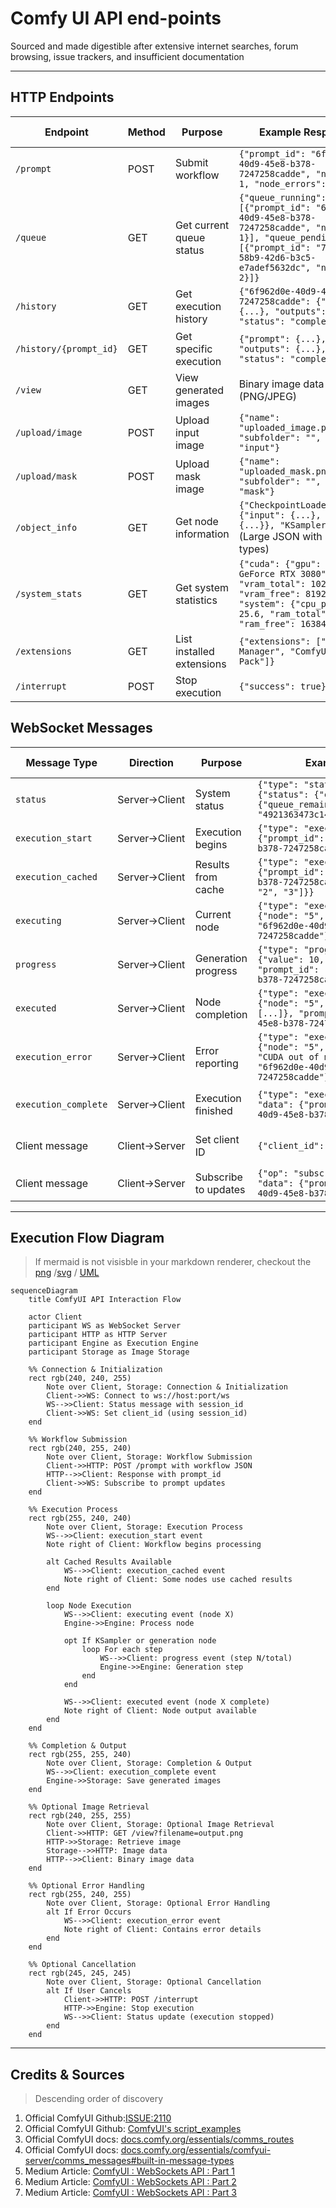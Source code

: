 # Comfy UI API end-points

Sourced and made digestible after extensive internet searches, forum browsing, issue trackers, and insufficient documentation

---

## HTTP Endpoints

| Endpoint | Method | Purpose | Example Response | Example Test Command | Implementation Status |
|----------|--------|---------|-----------------|--------------|----------------------|
| `/prompt` | POST | Submit workflow | `{"prompt_id": "6f962d0e-40d9-45e8-b378-7247258cadde", "number": 1, "node_errors": {}}` | Header: `http://127.0.0.1:8000/prompt` <br>Body: `{"prompt": {…},"client_id":"df1465dc01f6446aa65e117c151c44d0"}` | ✅ Implemented |
| `/queue` | GET | Get current queue status | `{"queue_running": [{"prompt_id": "6f962d0e-40d9-45e8-b378-7247258cadde", "number": 1}], "queue_pending": [{"prompt_id": "7a973e1f-58b9-42d6-b3c5-e7adef5632dc", "number": 2}]}` | `http GET http://127.0.0.1:8000/queue` | 🔶 Testing |
| `/history` | GET | Get execution history | `{"6f962d0e-40d9-45e8-b378-7247258cadde": {"prompt": {...}, "outputs": {...}, "status": "complete"}}` | `http GET http://127.0.0.1:8000/history` | ❌ Not implemented |
| `/history/{prompt_id}` | GET | Get specific execution | `{"prompt": {...}, "outputs": {...}, "status": "complete"}` | `http GET http://127.0.0.1:8000/history/6f962d0e-40d9-45e8-b378-7247258cadde` | ❌ Not implemented |
| `/view` | GET | View generated images | Binary image data (PNG/JPEG) | `http GET http://127.0.0.1:8000/view?filename=ComfyUI_00042_.png --output image.png` | ❌ Not implemented |
| `/upload/image` | POST | Upload input image | `{"name": "uploaded_image.png", "subfolder": "", "type": "input"}` | `http -f POST http://127.0.0.1:8000/upload/image overwrite=true image@/path/to/image.png` | ❌ Not implemented |
| `/upload/mask` | POST | Upload mask image | `{"name": "uploaded_mask.png", "subfolder": "", "type": "mask"}` | `http -f POST http://127.0.0.1:8000/upload/mask overwrite=true image@/path/to/mask.png` | ❌ Not implemented |
| `/object_info` | GET | Get node information | `{"CheckpointLoaderSimple": {"input": {...}, "output": {...}}, "KSampler": {...}}` (Large JSON with all node types) | `http GET http://127.0.0.1:8000/object_info` | ❌ Not implemented |
| `/system_stats` | GET | Get system statistics | `{"cuda": {"gpu": "NVIDIA GeForce RTX 3080", "vram_total": 10240, "vram_free": 8192}, "system": {"cpu_percent": 25.6, "ram_total": 32768, "ram_free": 16384}}` | `http GET http://127.0.0.1:8000/system_stats` | ❌ Not implemented |
| `/extensions` | GET | List installed extensions | `{"extensions": ["ComfyUI-Manager", "ComfyUI-Impact-Pack"]}` | `http GET http://127.0.0.1:8000/extensions` | ❌ Not implemented |
| `/interrupt` | POST | Stop execution | `{"success": true}` | `http POST http://127.0.0.1:8000/interrupt` | ✅ Implemented |

## WebSocket Messages

| Message Type | Direction | Purpose | Example Message | Implementation Status |
|--------------|-----------|---------|----------------|----------------------|
| `status` | Server→Client | System status | `{"type": "status", "data": {"status": {"exec_info": {"queue_remaining": 1}}, "sid": "4921363473c149bfaab99efa190033b3"}}` | ✅ Used to get session ID |
| `execution_start` | Server→Client | Execution begins | `{"type": "execution_start", "data": {"prompt_id": "6f962d0e-40d9-45e8-b378-7247258cadde"}}` | ✅ Monitored in script |
| `execution_cached` | Server→Client | Results from cache | `{"type": "execution_cached", "data": {"prompt_id": "6f962d0e-40d9-45e8-b378-7247258cadde", "nodes": ["1", "2", "3"]}}` | ✅ Monitored in script |
| `executing` | Server→Client | Current node | `{"type": "executing", "data": {"node": "5", "prompt_id": "6f962d0e-40d9-45e8-b378-7247258cadde"}}` | ✅ Monitored and displayed |
| `progress` | Server→Client | Generation progress | `{"type": "progress", "data": {"value": 10, "max": 20, "prompt_id": "6f962d0e-40d9-45e8-b378-7247258cadde"}}` | ✅ Monitored with percentage |
| `executed` | Server→Client | Node completion | `{"type": "executed", "data": {"node": "5", "output": {"images": [...]}, "prompt_id": "6f962d0e-40d9-45e8-b378-7247258cadde"}}` | ✅ Monitored in script |
| `execution_error` | Server→Client | Error reporting | `{"type": "execution_error", "data": {"node": "5", "exception_message": "CUDA out of memory", "prompt_id": "6f962d0e-40d9-45e8-b378-7247258cadde"}}` | ✅ Basic error handling |
| `execution_complete` | Server→Client | Execution finished | `{"type": "execution_complete", "data": {"prompt_id": "6f962d0e-40d9-45e8-b378-7247258cadde"}}` | ✅ Used to detect completion |
| Client message | Client→Server | Set client ID | `{"client_id": "test_client"}` | ✅ Used for connection tracking |
| Client message | Client→Server | Subscribe to updates | `{"op": "subscribe_to_prompt", "data": {"prompt_id": "6f962d0e-40d9-45e8-b378-7247258cadde"}}` | ✅ Used for monitoring |

---

## Execution Flow Diagram

> If mermaid is not visisble in your markdown renderer, checkout the [png](../_assets/comfyui_api_interaction.png) /[svg](../_assets/comfyui_api_interaction.svg) / [UML](https://www.planttext.com?text=VLN1Rjim3BthAuWUXkRGvHuWMxiWRRCDJL2to6w5R3EEK5aI93bPz_MZ9DjnchG-s9RrfFVuHDBNpdFhcreoBxn4cEbwy_QyW9lL0XRAe-M55rh1hTHxncYWBSoaGEMPeOMY48Oh3nThp3DTlAA73EqExGLm1-li67J_zBGQpeVnCMB-5uic4ivL9HH6M7fb9VSyvmxXOb7p2Y4ZBVICaFQTiUcKGb0Aa-el58FmWalnZySFqobBwk7g6ycRT63m6lPkCXvljVCJewqVxnrRPt15kBHYGYJSDmvgT2xmxuNVWgC1RVmYodSRPsH54R_G75msJgXgW1v5gMjjNpVaB6HDNeiuTomnE3I1rJ9xWh6nkZO-qUwxXJ-pvGEBlWwLFg8pMhbMOrfuHcAJkyAA74FqxUwD8PlHHNM7mrXPNP3qeEsT9zXXNc8Y0Uv2QYZj4QoejeJeOyoHZj45eh0NsK7v93tCUB75CaXkf7Tmi-D2ybmY0xe-P2lIgaGNa4FAJDT87qfqq909BTOc1eQgPAookZ7mG9X1cB-rDf_GqW56FhWCUyEVKSIcx0oUfhT9xrP0HKYyQN9tiO5V6Q-DH0jKI1KgAh18tMF39Ka7t180IJauZwQVEgEE3Ariu6l51JmyZBtsN8wE5fvAlJieEA897WsV7xlI7K9d2XGwnETnT78iqMtTUDDuuFqnn-E8PHlNfR9T9jHd-TRnj3bmYAtj1PG6V8UTnoHJXAwHCdjfmXPSGkeaZ-Yjm1sDpnJVtPngRoTm_tqZ92fUupJ5yDLG2gVI6v2sUs6YO-tt64FQBr66PdPQjp-4ulOjBKsG8xLpQoafxhagPKX64XiAY98gJIoBeh7kyxh1Y3nVDjGBFGybca0bqaYw_e1w6JEk2fIoxwYjY6T7MPtcaeZpRKo4lufjJEBl_EiIalmo1xddOccxS6fKSDbZAO6rCKYTDGg-fZlzrlu3)


```mermaid
sequenceDiagram
    title ComfyUI API Interaction Flow
    
    actor Client
    participant WS as WebSocket Server
    participant HTTP as HTTP Server
    participant Engine as Execution Engine
    participant Storage as Image Storage
    
    %% Connection & Initialization
    rect rgb(240, 240, 255)
        Note over Client, Storage: Connection & Initialization
        Client->>WS: Connect to ws://host:port/ws
        WS-->>Client: Status message with session_id
        Client->>WS: Set client_id (using session_id)
    end
    
    %% Workflow Submission
    rect rgb(240, 255, 240)
        Note over Client, Storage: Workflow Submission
        Client->>HTTP: POST /prompt with workflow JSON
        HTTP-->>Client: Response with prompt_id
        Client->>WS: Subscribe to prompt updates
    end
    
    %% Execution Process
    rect rgb(255, 240, 240)
        Note over Client, Storage: Execution Process
        WS-->>Client: execution_start event
        Note right of Client: Workflow begins processing
        
        alt Cached Results Available
            WS-->>Client: execution_cached event
            Note right of Client: Some nodes use cached results
        end
        
        loop Node Execution
            WS-->>Client: executing event (node X)
            Engine->>Engine: Process node
            
            opt If KSampler or generation node
                loop For each step
                    WS-->>Client: progress event (step N/total)
                    Engine->>Engine: Generation step
                end
            end
            
            WS-->>Client: executed event (node X complete)
            Note right of Client: Node output available
        end
    end
    
    %% Completion & Output
    rect rgb(255, 255, 240)
        Note over Client, Storage: Completion & Output
        WS-->>Client: execution_complete event
        Engine->>Storage: Save generated images
    end
    
    %% Optional Image Retrieval
    rect rgb(240, 255, 255)
        Note over Client, Storage: Optional Image Retrieval
        Client->>HTTP: GET /view?filename=output.png
        HTTP->>Storage: Retrieve image
        Storage-->>HTTP: Image data
        HTTP-->>Client: Binary image data
    end
    
    %% Optional Error Handling
    rect rgb(255, 240, 255)
        Note over Client, Storage: Optional Error Handling
        alt If Error Occurs
            WS-->>Client: execution_error event
            Note right of Client: Contains error details
        end
    end
    
    %% Optional Cancellation
    rect rgb(245, 245, 245)
        Note over Client, Storage: Optional Cancellation
        alt If User Cancels
            Client->>HTTP: POST /interrupt
            HTTP->>Engine: Stop execution
            WS-->>Client: Status update (execution stopped)
        end
    end
```

---

## Credits & Sources

> Descending order of discovery

1. Official ComfyUI Github:[ISSUE:2110](https://github.com/comfyanonymous/ComfyUI/issues/2110)
2. Official ComfyUI Github: [ComfyUI's script_examples](https://github.com/comfyanonymous/ComfyUI/tree/master/script_examples)
3. Official ComfyUI docs: [docs.comfy.org/essentials/comms_routes](https://docs.comfy.org/essentials/comms_routes)
4. Official ComfyUI docs: [docs.comfy.org/essentials/comfyui-server/comms_messages#built-in-message-types](https://docs.comfy.org/essentials/comfyui-server/comms_messages#built-in-message-types)
5.  Medium Article: [ComfyUI : WebSockets API : Part 1](https://medium.com/@yushantripleseven/comfyui-websockets-api-part-2-0ab988acfd97)
6.  Medium Article: [ComfyUI : WebSockets API : Part 2](https://medium.com/@yushantripleseven/comfyui-websockets-api-part-2-0ab988acfd97)
7. Medium Article: [ComfyUI : WebSockets API : Part 3](https://medium.com/@yushantripleseven/comfyui-websockets-api-part-2-0ab988acfd97)